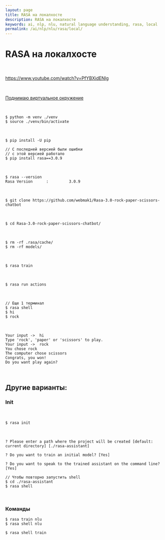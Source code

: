 ```yaml
---
layout: page
title: RASA на локалхосте
description: RASA на локалхосте
keywords: ai, nlp, nlu, natural language understanding, rasa, local
permalink: /ai/nlp/nlu/rasa/local/
---
```


# RASA на локалхосте

<br/>

https://www.youtube.com/watch?v=PfYBXidENlg

<br/>

[Поднимаю виртуальное окружение](/dev/tools/python/virtualenv/)

<br/>

    $ python -m venv ./venv
    $ source ./venv/bin/activate

<br/>

    $ pip install -U pip

    // С последней версией были ошибки
    // с этой версией работало
    $ pip install rasa==3.0.9

<br/>

```
$ rasa --version
Rasa Version      :         3.0.9
```

<br/>

```
$ git clone https://github.com/webmak1/Rasa-3.0-rock-paper-scissors-chatbot
```

<br/>

```
$ cd Rasa-3.0-rock-paper-scissors-chatbot/
```

<br/>

```
$ rm -rf .rasa/cache/
$ rm -rf models/
```

<br/>

```
$ rasa train
```

<br/>

```
$ rasa run actions
```

<br/>

```
// Еще 1 терминал
$ rasa shell
$ hi
$ rock
```

<br/>

```
Your input ->  hi
Type 'rock', 'paper' or 'scissors' to play.
Your input ->  rock
You chose rock
The computer chose scissors
Congrats, you won!
Do you want play again?
```

<br/>

## Другие варианты:

### Init

<br/>

    $ rasa init

<br/>

    ? Please enter a path where the project will be created [default: current directory] [./rasa-assistant]

    ? Do you want to train an initial model? [Yes]

    ? Do you want to speak to the trained assistant on the command line? [Yes]

    // Чтобы повторно запустить shell
    $ cd ./rasa-assistant
    $ rasa shell

<br/>

### Команды

    $ rasa train nlu
    $ rasa shell nlu

    $ rasa shell train

